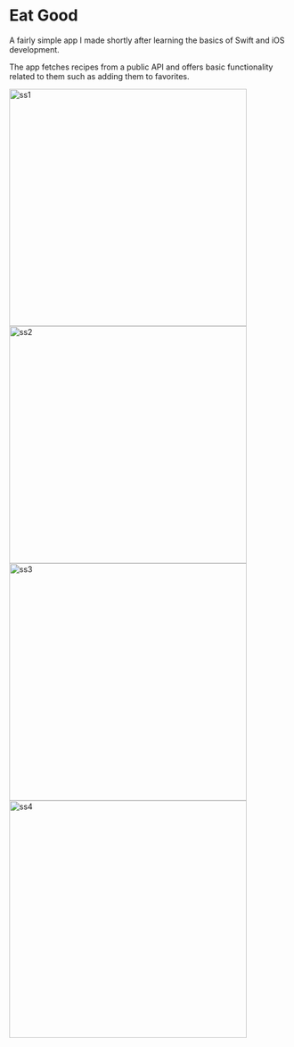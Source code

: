 # Eat Good

A fairly simple app I made shortly after learning the basics of Swift and iOS development. 

The app fetches recipes from a public API and offers basic functionality related to them such as adding them to favorites. 

<img width="426" alt="ss1" src="https://user-images.githubusercontent.com/23309349/39726326-fe8ee5ca-524e-11e8-97e9-b40b0e923d13.png"><img width="426" alt="ss2" src="https://user-images.githubusercontent.com/23309349/39726327-feacaf4c-524e-11e8-9c0a-598f89bddae9.png"><img width="426" alt="ss3" src="https://user-images.githubusercontent.com/23309349/39726328-fec90f48-524e-11e8-970b-e11e1a2a7449.png">
<img width="426" alt="ss4" src="https://user-images.githubusercontent.com/23309349/39726329-fee3962e-524e-11e8-9847-4643b64b025a.png">
